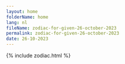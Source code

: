 ```yaml
---
layout: home
folderName: home
lang: nl
fileName: zodiac-for-given-26-october-2023
permalink: zodiac-for-given-26-october-2023
date: 26-10-2023
---
```

{% include zodiac.html %}
